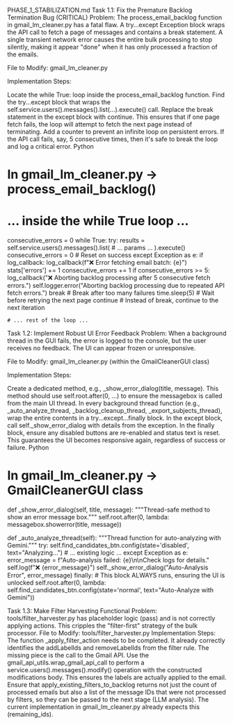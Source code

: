 PHASE_1_STABILIZATION.md
Task 1.1: Fix the Premature Backlog Termination Bug (CRITICAL)
Problem: The process_email_backlog function in gmail_lm_cleaner.py has a fatal flaw. A try...except Exception block wraps the API call to fetch a page of messages and contains a break statement. A single transient network error causes the entire bulk processing to stop silently, making it appear "done" when it has only processed a fraction of the emails.

File to Modify: gmail_lm_cleaner.py

Implementation Steps:

Locate the while True: loop inside the process_email_backlog function.
Find the try...except block that wraps the self.service.users().messages().list(...).execute() call.
Replace the break statement in the except block with continue. This ensures that if one page fetch fails, the loop will attempt to fetch the next page instead of terminating.
Add a counter to prevent an infinite loop on persistent errors. If the API call fails, say, 5 consecutive times, then it's safe to break the loop and log a critical error.
Python

# In gmail_lm_cleaner.py -> process_email_backlog()

# ... inside the while True loop ...
consecutive_errors = 0
while True:
    try:
        results = self.service.users().messages().list(
            # ... params ...
        ).execute()
        consecutive_errors = 0 # Reset on success
    except Exception as e:
        if log_callback:
            log_callback(f"❌ Error fetching email batch: {e}")
        stats['errors'] += 1
        consecutive_errors += 1
        if consecutive_errors >= 5:
            log_callback("❌ Aborting backlog processing after 5 consecutive fetch errors.")
            self.logger.error("Aborting backlog processing due to repeated API fetch errors.")
            break # Break after too many failures
        time.sleep(5) # Wait before retrying the next page
        continue # Instead of break, continue to the next iteration

    # ... rest of the loop ...
Task 1.2: Implement Robust UI Error Feedback
Problem: When a background thread in the GUI fails, the error is logged to the console, but the user receives no feedback. The UI can appear frozen or unresponsive.

File to Modify: gmail_lm_cleaner.py (within the GmailCleanerGUI class)

Implementation Steps:

Create a dedicated method, e.g., _show_error_dialog(title, message). This method should use self.root.after(0, ...) to ensure the messagebox is called from the main UI thread.
In every background thread function (e.g., _auto_analyze_thread, _backlog_cleanup_thread, _export_subjects_thread), wrap the entire contents in a try...except...finally block.
In the except block, call self._show_error_dialog with details from the exception.
In the finally block, ensure any disabled buttons are re-enabled and status text is reset. This guarantees the UI becomes responsive again, regardless of success or failure.
Python

# In gmail_lm_cleaner.py -> GmailCleanerGUI class

def _show_error_dialog(self, title, message):
    """Thread-safe method to show an error message box."""
    self.root.after(0, lambda: messagebox.showerror(title, message))

def _auto_analyze_thread(self):
    """Thread function for auto-analyzing with Gemini."""
    try:
        self.find_candidates_btn.config(state='disabled', text="Analyzing...")
        # ... existing logic ...
    except Exception as e:
        error_message = f"Auto-analysis failed: {e}\n\nCheck logs for details."
        self.log(f"❌ {error_message}")
        self._show_error_dialog("Auto-Analysis Error", error_message)
    finally:
        # This block ALWAYS runs, ensuring the UI is unlocked
        self.root.after(0, lambda: self.find_candidates_btn.config(state='normal', text="Auto-Analyze with Gemini"))

Task 1.3: Make Filter Harvesting Functional
Problem: tools/filter_harvester.py has placeholder logic (pass) and is not correctly applying actions. This cripples the "filter-first" strategy of the bulk processor.
File to Modify: tools/filter_harvester.py
Implementation Steps:
The function _apply_filter_action needs to be completed.
It already correctly identifies the addLabelIds and removeLabelIds from the filter rule.
The missing piece is the call to the Gmail API. Use the gmail_api_utils.wrap_gmail_api_call to perform a service.users().messages().modify() operation with the constructed modifications body. This ensures the labels are actually applied to the email.
Ensure that apply_existing_filters_to_backlog returns not just the count of processed emails but also a list of the message IDs that were not processed by filters, so they can be passed to the next stage (LLM analysis). The current implementation in gmail_lm_cleaner.py already expects this (remaining_ids).
